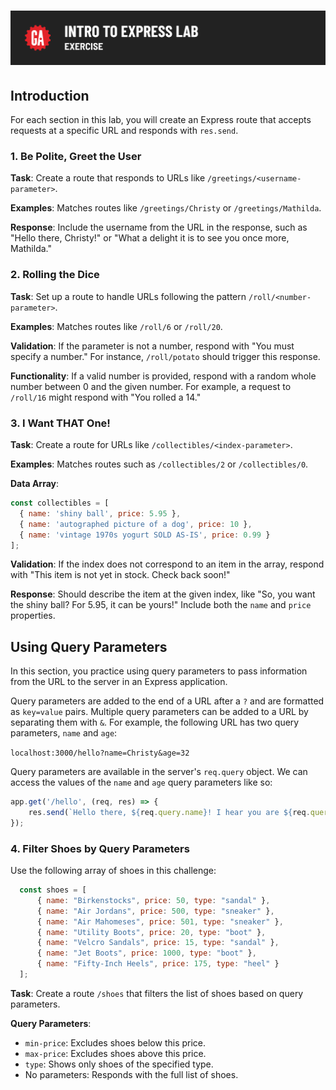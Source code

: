 # ![Intro to Express Lab - Exercise](./assets/hero.png)

## Introduction

For each section in this lab, you will create an Express route that accepts requests at a specific URL and responds with `res.send`.

### 1. Be Polite, Greet the User 

**Task**: Create a route that responds to URLs like `/greetings/<username-parameter>`.

**Examples**: Matches routes like `/greetings/Christy` or `/greetings/Mathilda`.

**Response**: Include the username from the URL in the response, such as "Hello there, Christy!" or "What a delight it is to see you once more, Mathilda."

### 2. Rolling the Dice

**Task**: Set up a route to handle URLs following the pattern `/roll/<number-parameter>`.

**Examples**: Matches routes like `/roll/6` or `/roll/20`.

**Validation**: If the parameter is not a number, respond with "You must specify a number." For instance, `/roll/potato` should trigger this response.

**Functionality**: If a valid number is provided, respond with a random whole number between 0 and the given number. For example, a request to `/roll/16` might respond with "You rolled a 14."

### 3. I Want THAT One!

**Task**: Create a route for URLs like `/collectibles/<index-parameter>`.

**Examples**: Matches routes such as `/collectibles/2` or `/collectibles/0`.

**Data Array**:

  ```javascript
  const collectibles = [
    { name: 'shiny ball', price: 5.95 },
    { name: 'autographed picture of a dog', price: 10 },
    { name: 'vintage 1970s yogurt SOLD AS-IS', price: 0.99 }
  ];
  ```
**Validation**: If the index does not correspond to an item in the array, respond with "This item is not yet in stock. Check back soon!"

**Response**: Should describe the item at the given index, like "So, you want the shiny ball? For 5.95, it can be yours!" Include both the `name` and `price` properties.

## Using Query Parameters

In this section, you practice using query parameters to pass information from the URL to the server in an Express application.

Query parameters are added to the end of a URL after a `?` and are formatted as `key=value` pairs. Multiple query parameters can be added to a URL by separating them with `&`. For example, the following URL has two query parameters, `name` and `age`:

`localhost:3000/hello?name=Christy&age=32`

Query parameters are available in the server's `req.query` object. We can access the values of the `name` and `age` query parameters like so:

```js
app.get('/hello', (req, res) => {
    res.send(`Hello there, ${req.query.name}! I hear you are ${req.query.age} years old!`);
});
```

### 4. Filter Shoes by Query Parameters

Use the following array of shoes in this challenge:


```js
  const shoes = [
      { name: "Birkenstocks", price: 50, type: "sandal" },
      { name: "Air Jordans", price: 500, type: "sneaker" },
      { name: "Air Mahomeses", price: 501, type: "sneaker" },
      { name: "Utility Boots", price: 20, type: "boot" },
      { name: "Velcro Sandals", price: 15, type: "sandal" },
      { name: "Jet Boots", price: 1000, type: "boot" },
      { name: "Fifty-Inch Heels", price: 175, type: "heel" }
  ];
```

**Task**: Create a route `/shoes` that filters the list of shoes based on query parameters.

**Query Parameters**:
  - `min-price`: Excludes shoes below this price.
  - `max-price`: Excludes shoes above this price.
  - `type`: Shows only shoes of the specified type.
  - No parameters: Responds with the full list of shoes.

